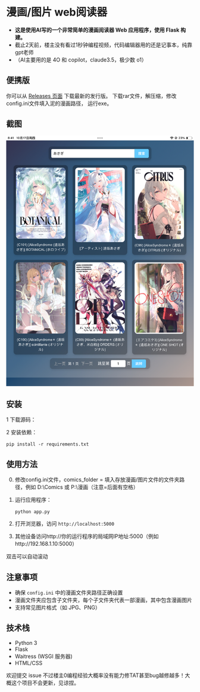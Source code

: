 # 漫画/图片 web阅读器

- **这是使用AI写的一个非常简单的漫画阅读器 Web 应用程序，使用 Flask 构建。**
- 截止2天前，楼主没有看过1秒钟编程视频，代码编辑器用的还是记事本，纯靠gpt老师
- （AI主要用的是 4O 和 copilot，claude3.5，极少数 o1）

## 便携版

你可以从 [Releases 页面](https://github.com/ikemenrourou/manga-reader/releases) 下载最新的发行版。
下载rar文件，解压缩，修改config.ini文件填入泥的漫画路径，
运行exe。

## 截图

![首页截图](截图/test.jpg)

## 安装

1 下载源码：

2 安装依赖：
   ```
   pip install -r requirements.txt
   ```


## 使用方法

0. 修改config.ini文件，comics_folder = 填入存放漫画/图片文件的文件夹路径，例如 D:\Comics 或 P:\漫画（注意=后面有空格）

1. 运行应用程序：
   ```
   python app.py
   ```

2. 打开浏览器，访问 `http://localhost:5000`

3. 其他设备访问http://你的运行程序的局域网IP地址:5000（例如http://192.168.1.10:5000）

双击可以自动滚动 

## 注意事项

- 确保 `config.ini` 中的漫画文件夹路径正确设置
- 漫画文件夹应包含子文件夹，每个子文件夹代表一部漫画，其中包含漫画图片
- 支持常见图片格式（如 JPG、PNG）



## 技术栈

- Python 3
- Flask
- Waitress (WSGI 服务器)
- HTML/CSS

欢迎提交 issue 不过楼主0编程经验大概率没有能力修TAT甚至bug越修越多！大概这个项目不会更新，见谅捏。
